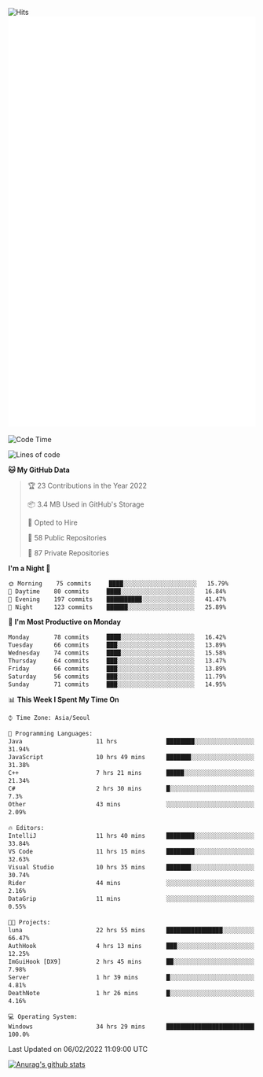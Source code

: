 ![Hits](https://hits.seeyoufarm.com/api/count/incr/badge.svg?url=https%3A%2F%2Fgithub.com%2Fkokose1234&count_bg=%2379C83D&title_bg=%23555555&icon=apple.svg&icon_color=%23E7E7E7&title=hits&edge_flat=false)
<br/>
![Metrics](https://github.com/kokose1234/kokose1234/blob/main/github-metrics.svg)

<!--START_SECTION:waka-->
![Code Time](http://img.shields.io/badge/Code%20Time-451%20hrs%2029%20mins-blue)

![Lines of code](https://img.shields.io/badge/From%20Hello%20World%20I%27ve%20Written-8%20Million%20lines%20of%20code-blue)

**🐱 My GitHub Data** 

> 🏆 23 Contributions in the Year 2022
 > 
> 📦 3.4 MB Used in GitHub's Storage 
 > 
> 💼 Opted to Hire
 > 
> 📜 58 Public Repositories 
 > 
> 🔑 87 Private Repositories  
 > 
**I'm a Night 🦉** 

```text
🌞 Morning    75 commits     ████░░░░░░░░░░░░░░░░░░░░░   15.79% 
🌆 Daytime    80 commits     ████░░░░░░░░░░░░░░░░░░░░░   16.84% 
🌃 Evening    197 commits    ██████████░░░░░░░░░░░░░░░   41.47% 
🌙 Night      123 commits    ██████░░░░░░░░░░░░░░░░░░░   25.89%

```
📅 **I'm Most Productive on Monday** 

```text
Monday       78 commits     ████░░░░░░░░░░░░░░░░░░░░░   16.42% 
Tuesday      66 commits     ███░░░░░░░░░░░░░░░░░░░░░░   13.89% 
Wednesday    74 commits     ████░░░░░░░░░░░░░░░░░░░░░   15.58% 
Thursday     64 commits     ███░░░░░░░░░░░░░░░░░░░░░░   13.47% 
Friday       66 commits     ███░░░░░░░░░░░░░░░░░░░░░░   13.89% 
Saturday     56 commits     ███░░░░░░░░░░░░░░░░░░░░░░   11.79% 
Sunday       71 commits     ███░░░░░░░░░░░░░░░░░░░░░░   14.95%

```


📊 **This Week I Spent My Time On** 

```text
⌚︎ Time Zone: Asia/Seoul

💬 Programming Languages: 
Java                     11 hrs              ████████░░░░░░░░░░░░░░░░░   31.94% 
JavaScript               10 hrs 49 mins      ███████░░░░░░░░░░░░░░░░░░   31.38% 
C++                      7 hrs 21 mins       █████░░░░░░░░░░░░░░░░░░░░   21.34% 
C#                       2 hrs 30 mins       █░░░░░░░░░░░░░░░░░░░░░░░░   7.3% 
Other                    43 mins             ░░░░░░░░░░░░░░░░░░░░░░░░░   2.09%

🔥 Editors: 
IntelliJ                 11 hrs 40 mins      ████████░░░░░░░░░░░░░░░░░   33.84% 
VS Code                  11 hrs 15 mins      ████████░░░░░░░░░░░░░░░░░   32.63% 
Visual Studio            10 hrs 35 mins      ███████░░░░░░░░░░░░░░░░░░   30.74% 
Rider                    44 mins             ░░░░░░░░░░░░░░░░░░░░░░░░░   2.16% 
DataGrip                 11 mins             ░░░░░░░░░░░░░░░░░░░░░░░░░   0.55%

🐱‍💻 Projects: 
luna                     22 hrs 55 mins      ████████████████░░░░░░░░░   66.47% 
AuthHook                 4 hrs 13 mins       ███░░░░░░░░░░░░░░░░░░░░░░   12.25% 
ImGuiHook [DX9]          2 hrs 45 mins       ██░░░░░░░░░░░░░░░░░░░░░░░   7.98% 
Server                   1 hr 39 mins        █░░░░░░░░░░░░░░░░░░░░░░░░   4.81% 
DeathNote                1 hr 26 mins        █░░░░░░░░░░░░░░░░░░░░░░░░   4.16%

💻 Operating System: 
Windows                  34 hrs 29 mins      █████████████████████████   100.0%

```


 Last Updated on 06/02/2022 11:09:00 UTC
<!--END_SECTION:waka-->

[![Anurag's github stats](https://github-readme-stats.vercel.app/api?username=kokose1234&theme=dracula)](https://github.com/anuraghazra/github-readme-stats)



	
